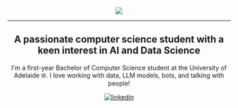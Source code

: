 <p align="center">
  <a href="https://git.io/typing-svg">
    <img src="https://readme-typing-svg.demolab.com?font=Pacifico&size=30&duration=3000&pause=20&color=000000&center=true&vCenter=true&random=false&width=435&lines=Hi!%F0%9F%91%8B%F0%9F%8F%BE;This+is+Mahir%F0%9F%98%89;Welcome+to+my+awesome+github!" />
  </a>
</p>

---

<h2 align="center">A passionate computer science student with a keen interest in AI and Data Science</h2>
<p align="center">
  I'm a first-year Bachelor of Computer Science student at the University of Adelaide 🌐. I love working with data, LLM models, bots, and talking with people! 
</p>

<p align="center">
  <a href="https://www.linkedin.com/in/mahir-islam/">
    <img src="https://img.icons8.com/color/48/000000/linkedin.png" alt="linkedin">
  </a>
</p>
